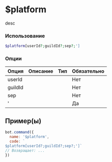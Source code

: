 # $platform
desc
### Использование
```php
$platform[userId?;guildId?;sep?;']
```

### Опции

| Опция | Описание | Тип | Обязательно |
|--------|-------------|------|----------|
| userId |  |  | Нет | 
| guildId |  |  | Нет | 
| sep |  |  | Нет |
| ' |  |  | Да |
## Пример(ы)

```javascript
bot.command({
  name: '$platform',
  code: `
$platform[userId?;guildId?;sep?;']`
// Возвращает: ...
})
```